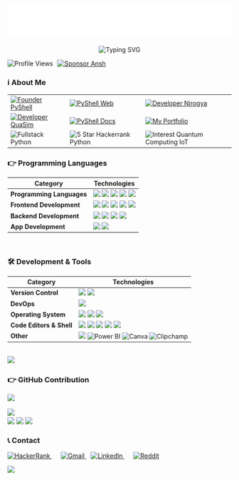 <!-- Ansh Soni -->
<h1 align="center">
  <img src="https://raw.githubusercontent.com/AnshMNSoni/anshmnsoni/main/name.svg" alt="Ansh Soni" />
</h1>

<!--Dyanamic Writing -->
<p align="center">
  <img src="https://readme-typing-svg.herokuapp.com?font=Fira+Code&duration=3000&pause=1000&color=36BCF7&center=true&vCenter=true&width=500&lines=Welcome+to+my+GitHub+Profile!;I+am+Ansh+Soni+🧑‍💻;App+Developer+📱;Django+Enthusiast+🌐;Tech+Explorer+%7C+Lifelong+Learner+🚀;Let's+build+something+amazing+💡" alt="Typing SVG" />
</p>


<!-- Profile Badge -->
<div style="display: flex; gap: 10px; flex-wrap: wrap; align-items: center;">
  <!-- Profile Views Badge -->
  <img src="https://komarev.com/ghpvc/?username=AnshMNSoni&label=Profile%20Views&color=0e75b6&style=for-the-badge" alt="Profile Views" />
  
  <!-- Sponsor Badge -->
  <a href="https://github.com/sponsors/AnshMNSoni" target="_blank">
    <img src="https://img.shields.io/badge/Sponsor-%E2%9D%A4-red?style=for-the-badge&logo=githubsponsors&logoColor=white" alt="Sponsor Ansh" />
  </a>
</div>


<!-- About My Self -->
<h3>ℹ️ About Me</h3>

<table style="width: 100%; border-collapse: collapse;">
  <tr>
    <td>
      <a href="https://linkedin.com/company/py-shell" target="_blank">
        <img src="https://img.shields.io/badge/Founder-PyShell-6A5ACD?style=for-the-badge&logo=linkedin&logoColor=white" alt="Founder PyShell" />
      </a>
    </td>
    <td>
      <a href="https://pyshellweb.netlify.app/" target="_blank">
        <img src="https://img.shields.io/badge/PyShell-Web-6A5ACD?style=for-the-badge&logo=netlify&logoColor=white" alt="PyShell Web" />
      </a>
    </td>
    <td>
      <a href="https://nirogya-health.netlify.app/" target="_blank">
        <img src="https://img.shields.io/badge/Developer-Nirogya-2E8B57?style=for-the-badge&logo=netlify&logoColor=white" alt="Developer Nirogya" />
      </a>
    </td>
  </tr>
  <tr>
    <td>
      <a href="https://quasimdottech.netlify.app/" target="_blank">
        <img src="https://img.shields.io/badge/Developer-QuaSim-8A2BE2?style=for-the-badge&logo=vercel&logoColor=white" alt="Developer QuaSim" />
      </a>
    </td>
    <td>
      <a href="https://pyshelldocs.netlify.app/" target="_blank">
        <img src="https://img.shields.io/badge/PyShell%20Docs-Documentation-FF8C00?style=for-the-badge&logo=readthedocs&logoColor=white" alt="PyShell Docs" />
      </a>
    </td>
    <td>
      <a href="https://anshdotdev.netlify.app/" target="_blank">
        <img src="https://img.shields.io/badge/My%20Portfolio-Visit-4682B4?style=for-the-badge&logo=about-dot-me&logoColor=white" alt="My Portfolio" />
      </a>
    </td>
  </tr>
  <tr>
    <td>
      <img src="https://img.shields.io/badge/Fullstack%20Developer-Python-3776AB?style=for-the-badge&logo=python&logoColor=white" alt="Fullstack Python" />
    </td>
    <td>
      <img src="https://img.shields.io/badge/Hackerrank-5⭐%20Python-2EC866?style=for-the-badge&logo=hackerrank&logoColor=white" alt="5 Star Hackerrank Python" />
    </td>
    <td>
      <img src="https://img.shields.io/badge/Interest-Quantum%20Computing%20|%20IoT-6A5ACD?style=for-the-badge&logo=gitbook&logoColor=white" alt="Interest Quantum Computing IoT" />
    </td>
  </tr>
</table>

### 👉 Programming Languages

| **Category**         | **Technologies** |
|----------------------|-----------------|
| **Programming Languages** | <img src="https://skillicons.dev/icons?i=python" /> <img src="https://skillicons.dev/icons?i=arduino" /> <img src="https://skillicons.dev/icons?i=java" /> <img src="https://skillicons.dev/icons?i=cpp" /> <img src="https://skillicons.dev/icons?i=c" /> |
| **Frontend Development** | <img src="https://skillicons.dev/icons?i=vite" /> <img src="https://skillicons.dev/icons?i=html" /> <img src="https://skillicons.dev/icons?i=css" /> <img src="https://skillicons.dev/icons?i=tailwindcss" /> <img src="https://skillicons.dev/icons?i=bootstrap" />|
| **Backend Development** | <img src="https://skillicons.dev/icons?i=django" /> <img src="https://skillicons.dev/icons?i=flask" /> <img src="https://skillicons.dev/icons?i=mysql" /> <img src="https://skillicons.dev/icons?i=firebase" /> |
| **App Development** | <img src="https://skillicons.dev/icons?i=dart" /> <img src="https://skillicons.dev/icons?i=flutter" /> |
<br/>

### 🛠️ **Development & Tools**  

| **Category** | **Technologies** |
|-------------|-----------------|
| **Version Control** |  <img src="https://skillicons.dev/icons?i=git" />  <img src="https://skillicons.dev/icons?i=github" /> |
| **DevOps** |  <img src="https://skillicons.dev/icons?i=docker" /> |
| **Operating System** |  <img src="https://skillicons.dev/icons?i=linux" />  <img src="https://skillicons.dev/icons?i=ubuntu" /> <img src="https://skillicons.dev/icons?i=windows" /> |
| **Code Editors & Shell** |  <img src="https://skillicons.dev/icons?i=vscode" /> <img src="https://skillicons.dev/icons?i=anaconda" />  <img src="https://skillicons.dev/icons?i=powershell" />  <img src="https://skillicons.dev/icons?i=pycharm" />  <img src="https://skillicons.dev/icons?i=bash" /> |
| **Other** | <img src="https://skillicons.dev/icons?i=notion" /> ![Power BI](https://img.shields.io/badge/Power_BI-F2C811?style=for-the-badge&logo=power-bi&logoColor=black) ![Canva](https://img.shields.io/badge/Canva-00C4CC?style=for-the-badge&logo=canva&logoColor=white) ![Clipchamp](https://img.shields.io/badge/Clipchamp-9146FF?style=for-the-badge&logo=clipchamp&logoColor=white) |
<br/>

<img src="https://user-images.githubusercontent.com/73097560/115834477-dbab4500-a447-11eb-908a-139a6edaec5c.gif">

### 👉 GitHub Contribution

![](https://github-readme-activity-graph.vercel.app/graph?username=AnshMNSoni&bg_color=1B1B27&line=BF91F3&point=39BDAE&area=true&area_color=BF91F3&title_color=70A5FD&color=39BDAE)
<br/>

<img height="158em" src="http://github-profile-summary-cards.vercel.app/api/cards/profile-details?username=AnshMNSoni&theme=tokyonight">

<div align="left">
<img height="160em" src="http://github-profile-summary-cards.vercel.app/api/cards/most-commit-language?username=AnshMNSoni&theme=tokyonight">
<img height="160em" src="http://github-profile-summary-cards.vercel.app/api/cards/repos-per-language?username=AnshMNSoni&theme=tokyonight">
<img height="160em" src="http://github-profile-summary-cards.vercel.app/api/cards/stats?username=AnshMNSoni&theme=tokyonight">
</div>


### 📞 Contact 

<p align="left">
  <a href="https://www.hackerrank.com/profile/anshsoni702" target="_blank" style="margin-right: 10px;">
    <img src="https://img.shields.io/badge/HackerRank-2EC866?style=for-the-badge&logo=HackerRank&logoColor=white" alt="HackerRank" />
  </a>
  <a href="mailto:ansh.mn.soni7505@gmail.com" target="_blank" style="margin-left: 10px;">
    <img src="https://img.shields.io/badge/Email-D14836?style=for-the-badge&logo=Gmail&logoColor=white" alt="Gmail" />
  </a>
  <a href="https://www.linkedin.com/in/anshmnsoni" target="_blank" style="margin: 0 10px;">
    <img src="https://img.shields.io/badge/LinkedIn-0077B5?style=for-the-badge&logo=LinkedIn&logoColor=white" alt="LinkedIn" />
  </a>
  <a href="https://www.reddit.com/u/AnshMNSoni" target="_blank" style="margin-left: 10px;">
  <img src="https://img.shields.io/badge/Reddit-FF4500?style=for-the-badge&logo=reddit&logoColor=white" alt="Reddit" />
</a>
</p>

<!-- Thankyou -->
<img src="https://user-images.githubusercontent.com/74038190/212284158-e840e285-664b-44d7-b79b-e264b5e54825.gif" width="1000">

